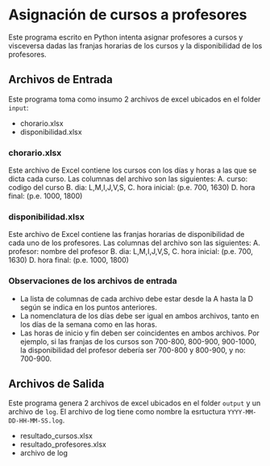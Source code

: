 # Asignación de cursos a profesores

Este programa escrito en Python intenta asignar profesores a cursos y visceversa dadas las franjas horarias de los cursos y la disponibilidad de los profesores.

## Archivos de Entrada

Este programa toma como insumo 2 archivos de excel ubicados en el folder `input`:

- chorario.xlsx
- disponibilidad.xlsx

### chorario.xlsx

Este archivo de Excel contiene los cursos con los días y horas a las que se dicta cada curso.
Las columnas del archivo son las siguientes:
A. curso: codigo del curso
B. dia: L,M,I,J,V,S,
C. hora inicial: (p.e. 700, 1630)
D. hora final: (p.e. 1000, 1800)

### disponibilidad.xlsx

Este archivo de Excel contiene las franjas horarias de disponibilidad de cada uno de los profesores.
Las columnas del archivo son las siguientes:
A. profesor: nombre del profesor
B. dia: L,M,I,J,V,S,
C. hora inicial: (p.e. 700, 1630)
D. hora final: (p.e. 1000, 1800)

### Observaciones de los archivos de entrada

- La lista de columnas de cada archivo debe estar desde la A hasta la D según se indica en los puntos anteriores.
- La nomenclatura de los días debe ser igual en ambos archivos, tanto en los días de la semana como en las horas.
- Las horas de inicio y fin deben ser coincidentes en ambos archivos. Por ejemplo, si las franjas de los cursos son 700-800, 800-900, 900-1000, la disponibilidad del profesor debería ser 700-800 y 800-900, y no: 700-900.

## Archivos de Salida

Este programa genera 2 archivos de excel ubicados en el folder `output` y un archivo de `log`. El archivo de log tiene como nombre la esrtuctura `YYYY-MM-DD-HH-MM-SS.log`.

- resultado_cursos.xlsx
- resultado_profesores.xlsx
- archivo de log
